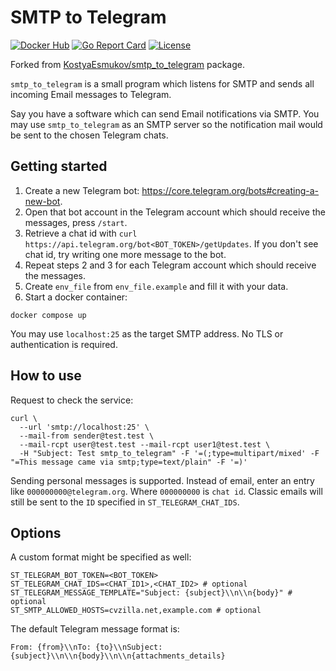 # SMTP to Telegram

[![Docker Hub](https://img.shields.io/docker/pulls/simplylizz/smtp_to_telegram.svg?style=flat-square)][Docker Hub]
[![Go Report Card](https://goreportcard.com/badge/github.com/simplylizz/smtp_to_telegram?style=flat-square)][Go Report Card]
[![License](https://img.shields.io/github/license/simplylizz/smtp_to_telegram.svg?style=flat-square)][License]

[Docker Hub]:      https://hub.docker.com/r/simplylizz/smtp_to_telegram
[Go Report Card]:  https://goreportcard.com/report/github.com/simplylizz/smtp_to_telegram
[License]:         https://github.com/simplylizz/smtp_to_telegram/blob/main/LICENSE

Forked from [KostyaEsmukov/smtp_to_telegram](https://github.com/KostyaEsmukov/smtp_to_telegram) package.

`smtp_to_telegram` is a small program which listens for SMTP and sends
all incoming Email messages to Telegram.

Say you have a software which can send Email notifications via SMTP.
You may use `smtp_to_telegram` as an SMTP server so
the notification mail would be sent to the chosen Telegram chats.

## Getting started

1. Create a new Telegram bot: https://core.telegram.org/bots#creating-a-new-bot.
2. Open that bot account in the Telegram account which should receive
   the messages, press `/start`.
3. Retrieve a chat id with `curl https://api.telegram.org/bot<BOT_TOKEN>/getUpdates`.
   If you don't see chat id, try writing one more message to the bot.
4. Repeat steps 2 and 3 for each Telegram account which should receive the messages.
5. Create `env_file` from `env_file.example` and fill it with your data.
6. Start a docker container:

```
docker compose up
```

You may use `localhost:25` as the target SMTP address.
No TLS or authentication is required.

## How to use

Request to check the service:
```
curl \
  --url 'smtp://localhost:25' \
  --mail-from sender@test.test \
  --mail-rcpt user@test.test --mail-rcpt user1@test.test \
  -H "Subject: Test smtp_to_telegram" -F '=(;type=multipart/mixed' -F "=This message came via smtp;type=text/plain" -F '=)'
```

Sending personal messages is supported. Instead of email, enter an entry like `000000000@telegram.org`. Where `000000000` is `chat id`.
Classic emails will still be sent to the `ID` specified in `ST_TELEGRAM_CHAT_IDS`.

## Options

A custom format might be specified as well:
```
ST_TELEGRAM_BOT_TOKEN=<BOT_TOKEN>
ST_TELEGRAM_CHAT_IDS=<CHAT_ID1>,<CHAT_ID2> # optional
ST_TELEGRAM_MESSAGE_TEMPLATE="Subject: {subject}\\n\\n{body}" # optional
ST_SMTP_ALLOWED_HOSTS=cvzilla.net,example.com # optional
```

The default Telegram message format is:
```
From: {from}\\nTo: {to}\\nSubject: {subject}\\n\\n{body}\\n\\n{attachments_details}
```
